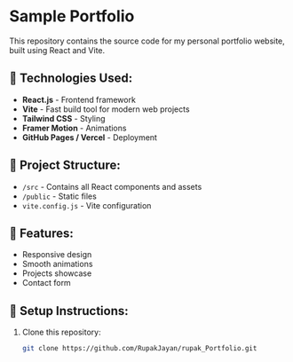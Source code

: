 # Sample Portfolio

This repository contains the source code for my personal portfolio website, built using React and Vite.

## 🚀 Technologies Used:

- **React.js** - Frontend framework
- **Vite** - Fast build tool for modern web projects
- **Tailwind CSS** - Styling
- **Framer Motion** - Animations
- **GitHub Pages / Vercel** - Deployment

## 📂 Project Structure:

- `/src` - Contains all React components and assets
- `/public` - Static files
- `vite.config.js` - Vite configuration

## 📜 Features:

- Responsive design
- Smooth animations
- Projects showcase
- Contact form

## 🔧 Setup Instructions:

1. Clone this repository:
   ```sh
   git clone https://github.com/RupakJayan/rupak_Portfolio.git
   ```
